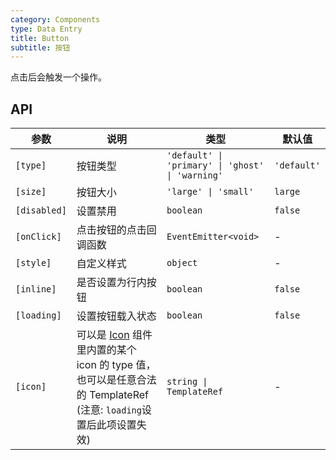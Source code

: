 ```yaml
---
category: Components
type: Data Entry
title: Button
subtitle: 按钮
---
```


点击后会触发一个操作。


## API

参数 | 说明 | 类型 | 默认值
----|-----|------|------
| `[type]` | 按钮类型 | `'default' \| 'primary' \| 'ghost' \| 'warning'` | `'default'` |
| `[size]` | 按钮大小 | `'large' \| 'small'` | `large`|
| `[disabled]` | 设置禁用 | `boolean` | `false` |
| `[onClick]` | 点击按钮的点击回调函数 | `EventEmitter<void>` | -  |
| `[style]` | 自定义样式 | `object` | - |
| `[inline]` | 是否设置为行内按钮  | `boolean` | `false` |
| `[loading]` | 设置按钮载入状态 | `boolean` | `false` |
| `[icon]` | 可以是 [Icon](https://mobile.ant.design/components/icon) 组件里内置的某个 icon 的 type 值，也可以是任意合法的 TemplateRef (注意: `loading`设置后此项设置失效) | `string \| TemplateRef` | - |
